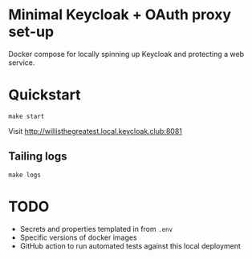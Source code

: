 # Minimal Keycloak + OAuth proxy set-up
Docker compose for locally spinning up Keycloak and protecting a web service.

# Quickstart

```
make start
```

Visit http://willisthegreatest.local.keycloak.club:8081


## Tailing logs

```
make logs
```

# TODO
- Secrets and properties templated in from `.env`
- Specific versions of docker images
- GitHub action to run automated tests against this local deployment
